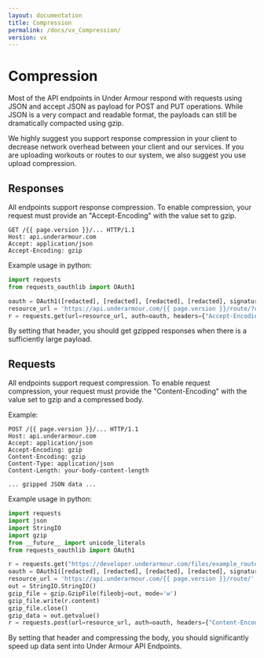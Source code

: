 ```yaml
---
layout: documentation
title: Compression
permalink: /docs/vx_Compression/
version: vx
---
```


# Compression

Most of the API endpoints in Under Armour respond with requests using
JSON and accept JSON as payload for POST and PUT operations.  While
JSON is a very compact and readable format, the payloads can still be
dramatically compacted using gzip.

We highly suggest you support response compression in your client to
decrease network overhead between your client and our services.  If
you are uploading workouts or routes to our system, we also suggest
you use upload compression.

## Responses

All endpoints support response compression.  To enable compression, your request must provide an "Accept-Encoding" with the value set to gzip.

```
GET /{{ page.version }}/... HTTP/1.1
Host: api.underarmour.com
Accept: application/json
Accept-Encoding: gzip
```

Example usage in python:

```python
import requests
from requests_oauthlib import OAuth1

oauth = OAuth1([redacted], [redacted], [redacted], [redacted], signature_type='AUTH_HEADER')
resource_url = 'https://api.underarmour.com/{{ page.version }}/route/?user=' % user_id
r = requests.get(url=resource_url, auth=oauth, headers={"Accept-Encoding": "gzip", "Accept": "application/json"})
```

By setting that header, you should get gzipped responses when there is a sufficiently large payload.


## Requests
All endpoints support request compression.  To enable request compression, your
request must provide the "Content-Encoding" with the value set to gzip and a
compressed body.

Example:

```
POST /{{ page.version }}/... HTTP/1.1
Host: api.underarmour.com
Accept: application/json
Accept-Encoding: gzip
Content-Encoding: gzip
Content-Type: application/json
Content-Length: your-body-content-length

... gzipped JSON data ...
```

Example usage in python:

```python
import requests
import json
import StringIO
import gzip
from __future__ import unicode_literals
from requests_oauthlib import OAuth1

r = requests.get("https://developer.underarmour.com/files/example_route.json")
oauth = OAuth1([redacted], [redacted], [redacted], [redacted], signature_type='AUTH_HEADER')
resource_url = 'https://api.underarmour.com/{{ page.version }}/route/'
out = StringIO.StringIO()
gzip_file = gzip.GzipFile(fileobj=out, mode='w')
gzip_file.write(r.content)
gzip_file.close()
gzip_data = out.getvalue()
r = requests.post(url=resource_url, auth=oauth, headers={"Content-Encoding": "gzip", "Accept-Encoding": "gzip", "Accept": "application/json", "Content-Type": "application/json"}, data=gzip_data)
```


By setting that header and compressing the body, you should significantly speed up data sent into Under Armour API Endpoints.
